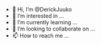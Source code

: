 - 👋 Hi, I’m @DerickJuuko
- 👀 I’m interested in ...
- 🌱 I’m currently learning ...
- 💞️ I’m looking to collaborate on ...
- 📫 How to reach me ...

<!---
DerickJuuko/DerickJuuko is a ✨ special ✨ repository because its `README.md` (this file) appears on your GitHub profile.
You can click the Preview link to take a look at your changes.
--->
